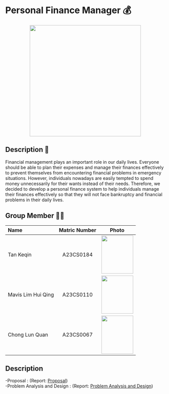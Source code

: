 
# Personal Finance Manager 💰
<p align = "center">
<img src="https://github.com/jjn7702/SECJ1023-PT2/assets/151108692/cb80b646-675b-412c-beaf-50390ef92476" width ="350">
</p>

## Description 📃
Financial management plays an important role in our daily lives. Everyone should be able to plan their expenses and manage their finances effectively to prevent themselves from encountering financial problems in emergency situations. However, individuals nowadays are easily tempted to spend money unnecessarily for their wants instead of their needs. Therefore, we decided to develop a personal finance system to help individuals manage their finances effectively so that they will not face bankruptcy and financial problems in their daily lives.

## Group Member 🧑‍💻

| Name             | Matric Number | Photo                                                         |
| :---------------- | :-------------: | :------------------------------------------------------------: |
| Tan Keqin        | A23CS0184        | <img src="https://github.com/jjn7702/SECJ1023-PT2/assets/148413538/93c5377a-a6fa-478f-a2d2-24825f22f5e6" width=100px, height=120px>    |
| Mavis Lim Hui Qing         | A23CS0110        | <img src="https://github.com/jjn7702/SECJ1023-PT2/assets/148413538/6cf7e874-1ace-4653-af59-8bd9f2609e99" width=100px, height=120px>|
| Chong Lun Quan            | A23CS0067     | <img src="https://github.com/jjn7702/SECJ1023-PT2/assets/147676251/f5a12862-b948-4725-b643-2e800514e0be" width=100px, height=120px>    |



## Description
-Proposal :  (Report: [Proposal](https://github.com/jjn7702/SECJ1023-PT2/blob/main/Submission/sec08_23242/3Q/proposal/readme.md)) <br>
-Problem Analysis and Design : (Report: [Problem Analysis and Design](https://github.com/jjn7702/SECJ1023-PT2/blob/17181b3d16870bd9030a87cbb87abc6a95782b1a/Submission/sec08_23242/3Q/Problem%20Analysis%20and%20Design/readme.md))
